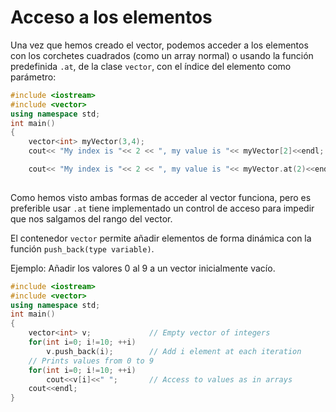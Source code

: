 # Acceso a los elementos
Una vez que hemos creado el vector, podemos acceder a los elementos con los corchetes cuadrados (como un array normal) o usando la función predefinida `.at`, de la clase `vector`, con el índice del elemento como parámetro:
```cpp
#include <iostream>
#include <vector>
using namespace std;
int main()
{
    vector<int> myVector(3,4);
    cout<< "My index is "<< 2 << ", my value is "<< myVector[2]<<endl;

    cout<< "My index is "<< 2 << ", my value is "<< myVector.at(2)<<endl;
    
```
Como hemos visto ambas formas de acceder al vector funciona, pero es preferible usar `.at` tiene implementado un control de acceso para impedir que nos salgamos del rango del vector.

El contenedor ```vector```  permite añadir elementos de forma dinámica con la función ```push_back(type variable)```.

Ejemplo: Añadir los valores 0 al 9 a un vector inicialmente vacío.
```cpp
#include <iostream>
#include <vector>
using namespace std;
int main()
{
    vector<int> v;             // Empty vector of integers
    for(int i=0; i!=10; ++i)
        v.push_back(i);        // Add i element at each iteration
    // Prints values from 0 to 9
    for(int i=0; i!=10; ++i)
        cout<<v[i]<<" ";       // Access to values as in arrays
    cout<<endl;
}
```
